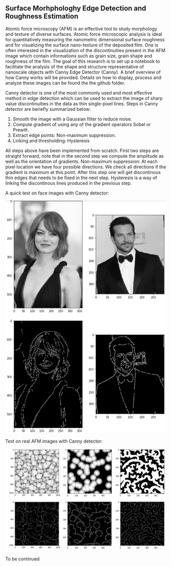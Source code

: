 ## Surface Morhphologhy Edge Detection and Roughness Estimation

Atomic force microscopy (AFM) is an effective tool to study morphology and texture of diverse surfaces. Atomic force microscopic analysis is ideal for quantitatively measuring the nanometric dimensional surface roughness and for visualizing the surface nano-texture of the deposited film. One is often interested in the visualization of the discontinuities present in the AFM image which contain informations such as grain size, grain shape and roughness of the film. The goal of this research is to set up a notebook to facilitate the analysis of the shape and structure representative of nanoscale objects with Canny Edge Detector (Canny). A brief overview of how Canny works will be provided. Details on how to display, process and analyze these images can be found the the github folder.

Canny detector is one of the most commonly used and most effective method in edge detection which can be used to extract the image of sharp value discontinuities in the data as thin single-pixel lines. Steps in Canny detector are beriefly summarized below: 

1.  Smooth the image with a Gaussian filter to reduce noise.
2.  Compute gradient of using any of the gradient operators Sobel or Prewitt.
3.  Extract edge points: Non-maximum suppression.
4.  Linking and thresholding: Hysteresis

All steps above have been implemented from scratch. First two steps are  straight forward, note that in the second step we compute the amplitude as well as the orientation of gradients. Non-maximum suppression: At each pixel location we have four possible directions. We check all directions if the gradient is maximum at this point. After this step one will get discontinous thin edges that needs to be fixed in the next step. Hysteresis is a way of linking the discontinous lines produced in the previous step. 

A quick test on face images with Canny detector: 

![enter image description here](https://raw.githubusercontent.com/FengyuZ1994/Canny_Edge_Detector/master/test_face.png)


Test on real AFM images with Canny detector: 

![enter image description here](https://raw.githubusercontent.com/FengyuZ1994/Canny_Edge_Detector/master/test_afm.png)

To be continued
